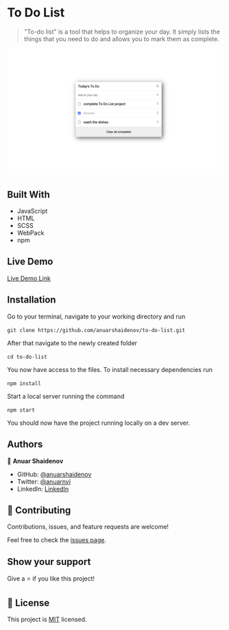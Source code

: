 # To Do List

> "To-do list" is a tool that helps to organize your day. It simply lists the things that you need to do and allows you to mark them as complete.

![screenshot](./screenshot.png)

## Built With

- JavaScript
- HTML
- SCSS
- WebPack
- npm

## Live Demo

[Live Demo Link](https://todo-mcrvrs.netlify.app/)

## Installation

Go to your terminal, navigate to your working directory and run

`git clone https://github.com/anuarshaidenov/to-do-list.git`

After that navigate to the newly created folder

`cd to-do-list`

You now have access to the files.
To install necessary dependencies run

`npm install`

Start a local server running the command

`npm start`

You should now have the project running locally on a dev server.

## Authors

👤 **Anuar Shaidenov**

- GitHub: [@anuarshaidenov](https://github.com/anuarshaidenov)
- Twitter: [@anuarnyi](https://twitter.com/anuarnyi)
- LinkedIn: [LinkedIn](https://www.linkedin.com/in/anuar-shaidenov-365a951b8/)

## 🤝 Contributing

Contributions, issues, and feature requests are welcome!

Feel free to check the [issues page](../../issues/).

## Show your support

Give a ⭐️ if you like this project!

## 📝 License

This project is [MIT](./MIT.md) licensed.
